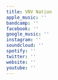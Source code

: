 ```yaml
---
title: VNV Nation
apple_music: ''
bandcamp: ''
facebook: ''
google_music: ''
instagram: ''
soundcloud: ''
spotify: ''
twitter: ''
website: ''
youtube: ''
---
```

